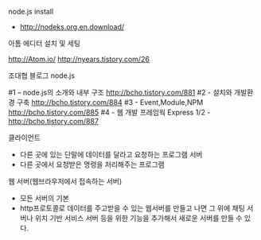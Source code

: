 node.js install
- http://nodeks.org.en.download/

아톰 에디터 설치 및 세팅

http://Atom.io/
http://nyears.tistory.com/26

조대협 블로그 node.js

#1 – node.js의 소개와 내부 구조 http://bcho.tistory.com/881
#2 - 설치와 개발환경 구축 http://bcho.tistory.com/884
#3 - Event,Module,NPM  http://bcho.tistory.com/885
#4 - 웹 개발 프레임웍 Express 1/2 - http://bcho.tistory.com/887

클라이언트 
- 다른 곳에 있는 단말에 데이터를 달라고 요청하는 프로그램
서버
- 다른 곳에서 요청받은 명령을 처리해주는 프로그램

웹 서버(웹브라우저에서 접속하는 서버)
- 모든 서버의 기본
- http프로토콜로 데이터를 주고받을 수 있는 웹서버를 만들고 나면 그 위에 채팅 서버나 위치 기반 서비스 서버 등을 위한 기능을 추가해서 새로운 서버를 만들 수 있다.